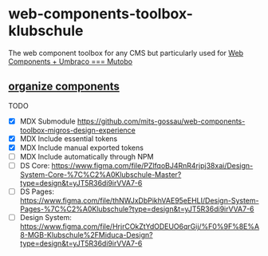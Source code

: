 # web-components-toolbox-klubschule
The web component toolbox for any CMS but particularly used for [Web Components + Umbraco === Mutobo](http://mutobo.ch/)

## [organize components](https://wiki.migros.net/display/OCC/Web+Components+CMS+Template)

TODO

- [x] MDX Submodule https://github.com/mits-gossau/web-components-toolbox-migros-design-experience
- [x] MDX Include essential tokens
- [x] MDX Include manual exported tokens
- [ ] MDX Include automatically through NPM
- [ ] DS Core: https://www.figma.com/file/PZlfqoBJ4RnR4rjpj38xai/Design-System-Core-%7C%C2%A0Klubschule-Master?type=design&t=yJT5R36di9irVVA7-6
- [ ] DS Pages: https://www.figma.com/file/thNWJxDbPikhVAE95eEHLI/Design-System-Pages-%7C%C2%A0Klubschule?type=design&t=yJT5R36di9irVVA7-6
- [ ] Design System: https://www.figma.com/file/HrjrCOkZtYdODEUO6qrGij/%F0%9F%8E%A8-MGB-Klubschule%2FMiduca-Design?type=design&t=yJT5R36di9irVVA7-6
